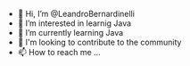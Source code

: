 - 👋 Hi, I’m @LeandroBernardinelli
- 👀 I’m interested in learnig Java
- 🌱 I’m currently learning Java
- 💞️ I'm looking to contribute to the community
- 📫 How to reach me ...

<!---
LeandroBernardinelli/LeandroBernardinelli is a ✨ special ✨ repository because its `README.md` (this file) appears on your GitHub profile.
You can click the Preview link to take a look at your changes.
--->
